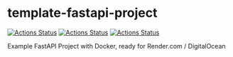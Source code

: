 # template-fastapi-project

[![Actions Status](https://github.com/zackees/template-fastapi-project/workflows/MacOS_Tests/badge.svg)](https://github.com/zackees/template-fastapi-project/actions/workflows/push_macos.yml)
[![Actions Status](https://github.com/zackees/template-fastapi-project/workflows/Win_Tests/badge.svg)](https://github.com/zackees/template-fastapi-project/actions/workflows/push_win.yml)
[![Actions Status](https://github.com/zackees/template-fastapi-project/workflows/Ubuntu_Tests/badge.svg)](https://github.com/zackees/template-fastapi-project/actions/workflows/push_ubuntu.yml)

Example FastAPI Project with Docker, ready for Render.com / DigitalOcean
